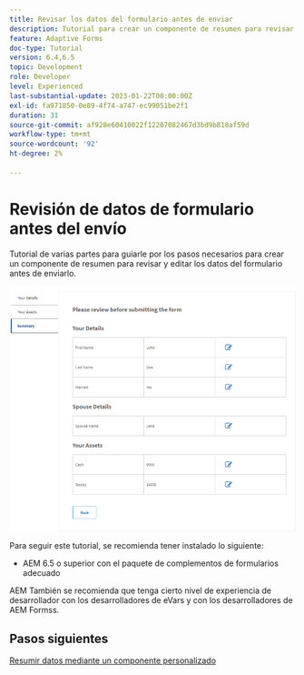 ```yaml
---
title: Revisar los datos del formulario antes de enviar
description: Tutorial para crear un componente de resumen para revisar los datos del formulario antes del envío.
feature: Adaptive Forms
doc-type: Tutorial
version: 6.4,6.5
topic: Development
role: Developer
level: Experienced
last-substantial-update: 2023-01-22T00:00:00Z
exl-id: fa971850-0e89-4f74-a747-ec99051be2f1
duration: 31
source-git-commit: af928e60410022f12207082467d3bd9b818af59d
workflow-type: tm+mt
source-wordcount: '92'
ht-degree: 2%

---
```


# Revisión de datos de formulario antes del envío

Tutorial de varias partes para guiarle por los pasos necesarios para crear un componente de resumen para revisar y editar los datos del formulario antes de enviarlo.

![review-form-data](assets/review-form-data.png)

Para seguir este tutorial, se recomienda tener instalado lo siguiente:

* AEM 6.5 o superior con el paquete de complementos de formularios adecuado

AEM También se recomienda que tenga cierto nivel de experiencia de desarrollador con los desarrolladores de eVars y con los desarrolladores de AEM Formss.

## Pasos siguientes

[Resumir datos mediante un componente personalizado](./create-component.md)